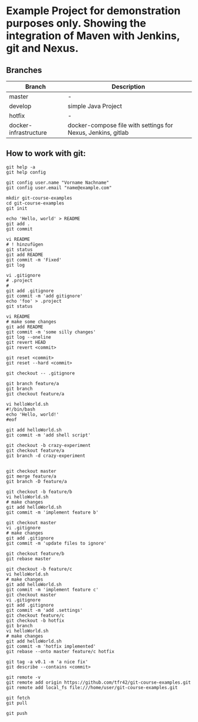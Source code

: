 # Example Project for demonstration purposes only. Showing the integration of Maven with Jenkins, git and Nexus.

## Branches

| Branch | Description |
| ------ | ---------- |
| master | - | 
| develop | simple Java Project | 
| hotfix | - | 
| docker-infrastructure | docker-compose file with settings for Nexus, Jenkins, gitlab |

## How to work with git:

```
git help -a
git help config

git config user.name "Vorname Nachname"
git config user.email "name@example.com"

mkdir git-course-examples
cd git-course-examples
git init

echo 'Hello, world' > README
git add .
git commit 

vi README
# ! hinzufügen
git status
git add README
git commit -m 'Fixed'
git log

vi .gitignore
# .project
#
git add .gitignore 
git commit -m 'add gitignore'
echo 'foo' > .project
git status

vi README
# make some changes
git add README 
git commit -m 'some silly changes'
git log --oneline
git revert HEAD
git revert <commit>

git reset <commit>
git reset --hard <commit>

git checkout -- .gitignore

git branch feature/a
git branch
git checkout feature/a

vi helloWorld.sh
#!/bin/bash 
echo 'Hello, world!'
#eof

git add helloWorld.sh 
git commit -m 'add shell script'

git checkout -b crazy-experiment
git checkout feature/a
git branch -d crazy-experiment


git checkout master
git merge feature/a
git branch -D feature/a

git checkout -b feature/b
vi helloWorld.sh
# make changes
git add helloWorld.sh 
git commit -m 'implement feature b'

git checkout master
vi .gitignore
# make changes
git add .gitignore
git commit -m 'update files to ignore'

git checkout feature/b
git rebase master

git checkout -b feature/c
vi helloWorld.sh 
# make changes
git add helloWorld.sh
git commit -m 'implement feature c'
git checkout master
vi .gitignore 
git add .gitignore 
git commit -m 'add .settings'
git checkout feature/c
git checkout -b hotfix
git branch
vi helloWorld.sh 
# make changes
git add helloWorld.sh 
git commit -m 'hotfix implemented'
git rebase --onto master feature/c hotfix

git tag -a v0.1 -m 'a nice fix'
git describe --contains <commit>

git remote -v
git remote add origin https://github.com/tfr42/git-course-examples.git
git remote add local_fs file:///home/user/git-course-examples.git

git fetch
git pull

git push 
```
